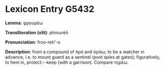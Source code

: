 # Lexicon Entry G5432

**Lemma**: φρουρέω

**Transliteration (xlit)**: phrouréō

**Pronunciation**: froo-reh'-o

**Description**:
from a compound of πρό and ὁράω; to be a watcher in advance, i.e. to mount guard as a sentinel (post spies at gates); figuratively, to hem in, protect:--keep (with a garrison). Compare τηρέω.
